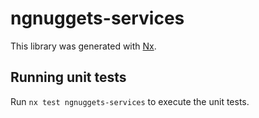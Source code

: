 # ngnuggets-services

This library was generated with [Nx](https://nx.dev).

## Running unit tests

Run `nx test ngnuggets-services` to execute the unit tests.
